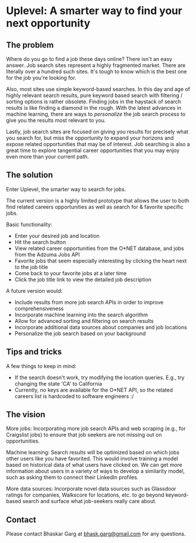 # Uplevel: A smarter way to find your next opportunity

## The problem

Where do you go to find a job these days online? There isn't an easy answer. Job search sites represent a highly fragmented market. There are literally over a hundred such sites. It's tough to know which is the best one for the job you're looking for.

Also, most sites use simple keyword-based searches. In this day and age of highly relevant search results, pure keyword based search with filtering / sorting options is rather obsolete. Finding jobs in the haystack of search results is like finding a diamond in the rough. With the latest advances in machine learning, there are ways to *personalize* the job search process to give you the results most relevant to you.

Lastly, job search sites are focused on giving you results for precisely what you search for, but miss the opportunity to expand your horizons and expose related opportunities that may be of interest. Job searching is also a great time to explore tangential career opportunities that you may enjoy even more than your current path.


## The solution

Enter Uplevel, the smarter way to search for jobs.

The current version is a highly limited prototype that allows the user to both find related careers opportunities as well as search for & favorite specific jobs.

Basic functionality:
* Enter your desired job and location
* Hit the search button
* View related career opportunities from the O*NET database, and jobs from the Adzuma Jobs API
* Favorite jobs that seem especially interesting by clicking the heart next to the job title
* Come back to your favorite jobs at a later time
* Click the job title link to view the detailed job description

A future version would:
* Include results from more job search APIs in order to improve comprehensiveness
* Incorporate machine learning into the search algorithm
* Allow for advanced sorting and filtering on search results
* Incorporate additional data sources about companies and job locations
* Personalize the job search based on your background

## Tips and tricks

A few things to keep in mind:
* If the search doesn't work, try modifying the location queries. E.g., try changing the state 'CA' to California
* Currently, no keys are available for the O*NET API, so the related careers list is hardcoded to software engineers :/

## The vision

More jobs: Incorporating more job search APIs and web scraping (e.g., for Craigslist jobs) to ensure that job seekers are not missing out on opportunities.

Machine learning: Search results will be optimized based on which jobs other users like you have favorited. This would involve training a model based on historical data of what users have clicked on. We can get more information about users in a variety of ways to develop a similarity model, such as asking them to connect their LinkedIn profiles.

More data sources: Incorporate novel data sources such as Glassdoor ratings for companies, Walkscore for locations, etc. to go beyond keyword-based search and surface what job-seekers really care about.

## Contact

Please contact Bhaskar Garg at bhask.garg@gmail.com for any questions.